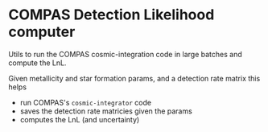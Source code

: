 # COMPAS Detection Likelihood computer
Utils to run the COMPAS cosmic-integration code in large batches and compute the LnL.

Given metallicity and star formation params, and a detection rate matrix this helps 
- run COMPAS's `cosmic-integrator` code
- saves the detection rate matricies given the params
- computes the LnL (and uncertainty)

